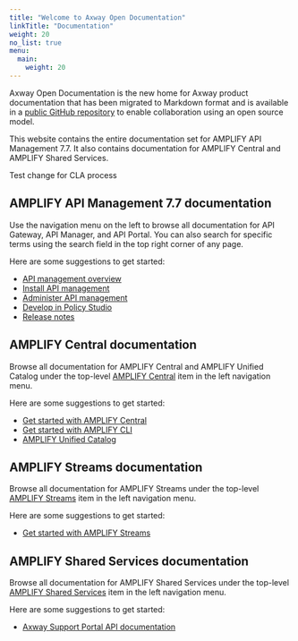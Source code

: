 ```yaml
---
title: "Welcome to Axway Open Documentation"
linkTitle: "Documentation"
weight: 20
no_list: true
menu:
  main:
    weight: 20
---
```


Axway Open Documentation is the new home for Axway product documentation that has been migrated to Markdown format and is available in a [public GitHub repository](https://github.com/Axway/axway-open-docs) to enable collaboration using an open source model.

This website contains the entire documentation set for AMPLIFY API Management 7.7. It also contains documentation for AMPLIFY Central and AMPLIFY Shared Services.

Test change for CLA process

## AMPLIFY API Management 7.7 documentation

Use the navigation menu on the left to browse all documentation for API Gateway, API Manager, and API Portal. You can also search for specific terms using the search field in the top right corner of any page.

Here are some suggestions to get started:

* [API management overview](/docs/api_mgmt_overview/)
* [Install API management](/docs/apim_installation/)
* [Administer API management](/docs/apim_administration/)
* [Develop in Policy Studio](/docs/apim_policydev/)
* [Release notes](/docs/apim_relnotes/)

## AMPLIFY Central documentation

Browse all documentation for AMPLIFY Central and AMPLIFY Unified Catalog under the top-level [AMPLIFY Central](/docs/central/) item in the left navigation menu.

Here are some suggestions to get started:

* [Get started with AMPLIFY Central](/docs/central/quickstart/)
* [Get started with AMPLIFY CLI](/docs/central/cli_getstarted/)
* [AMPLIFY Unified Catalog](/docs/catalog/)

## AMPLIFY Streams documentation

Browse all documentation for AMPLIFY Streams under the top-level [AMPLIFY Streams](/docs/streams/) item in the left navigation menu.

Here are some suggestions to get started:

* [Get started with AMPLIFY Streams](/docs/streams/quickstart/)

## AMPLIFY Shared Services documentation

Browse all documentation for AMPLIFY Shared Services under the top-level [AMPLIFY Shared Services](/docs/shared_services/) item in the left navigation menu.

Here are some suggestions to get started:

* [Axway Support Portal API documentation](/docs/shared_services/supportapi/)
